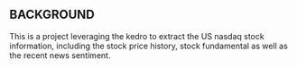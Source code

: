 ## BACKGROUND

This is a project leveraging the kedro to extract the US nasdaq stock information, including the stock price history, stock fundamental as well as the recent news sentiment.